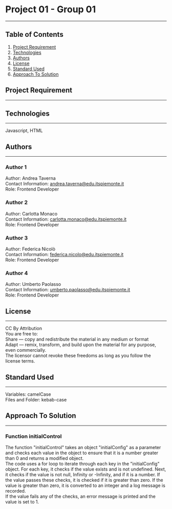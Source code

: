 # Project 01 - Group 01
***
## Table of Contents
1. [Project Requirement](#project-requirement)
2. [Technologies](#technologies)
3. [Authors](#authors)
4. [License](#license)
5. [Standard Used](#standard-used)
6. [Approach To Solution](#approach-to-solution)

## Project Requirement
***


## Technologies
***
Javascript, HTML

## Authors
***
### Author 1
Author: Andrea Taverna  
Contact Information: andrea.taverna@edu.itspiemonte.it  
Role: Frontend Developer
### Author 2
Author: Carlotta Monaco  
Contact Information: carlotta.monaco@edu.itspiemonte.it  
Role: Frontend Developer
### Author 3
Author: Federica Nicolò  
Contact Information: federica.nicolo@edu.itspiemonte.it  
Role: Frontend Developer  
### Author 4
Author: Umberto Paolasso  
Contact Information: umberto.paolasso@edu.itspiemonte.it  
Role: Frontend Developer

## License
***
CC By Attribution  
You are free to:  
Share — copy and redistribute the material in any medium or format  
Adapt — remix, transform, and build upon the material for any purpose, even commercially.  
The licensor cannot revoke these freedoms as long as you follow the license terms.

## Standard Used
***
Variables: camelCase  
Files and Folder: kebab-case

## Approach To Solution
***
### Function initialControl
The function "initialControl" takes an object "initialConfig" as a parameter and checks each value in the object to ensure that it is a number greater than 0 and returns a modified object.  
The code uses a for loop to iterate through each key in the "initialConfig" object. For each key, it checks if the value exists and is not undefined. Next, it checks if the value is not null, Infinity or -Infinity, and if it is a number. If the value passes these checks, it is checked if it is greater than zero. If the value is greater than zero, it is converted to an integer and a log message is recorded.  
If the value fails any of the checks, an error message is printed and the value is set to 1.

